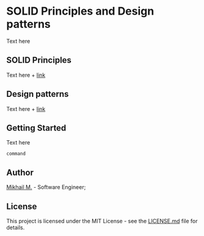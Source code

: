 # SOLID Principles and Design patterns

Text here

## SOLID Principles

Text here + [link](https://github.com/MikhailMasny/solid-and-design-patterns/blob/master/docs/solid-principles.md)

## Design patterns

Text here + [link](https://github.com/MikhailMasny/solid-and-design-patterns/blob/master/docs/design-patterns.md)

## Getting Started

Text here

```
command
```

## Author
[Mikhail M.](https://mikhailmasny.github.io/) - Software Engineer;

## License
This project is licensed under the MIT License - see the [LICENSE.md](https://github.com/MikhailMasny/solid-and-design-patterns/blob/master/LICENSE) file for details.
